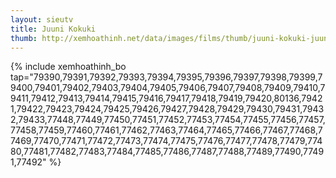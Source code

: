 ```yaml
---
layout: sieutv
title: Juuni Kokuki
thumb: http://xemhoathinh.net/data/images/films/thumb/juuni-kokuki-juuni-kokuki-2012.jpg
---
```

{% include xemhoathinh_bo tap="79390,79391,79392,79393,79394,79395,79396,79397,79398,79399,79400,79401,79402,79403,79404,79405,79406,79407,79408,79409,79410,79411,79412,79413,79414,79415,79416,79417,79418,79419,79420,80136,79421,79422,79423,79424,79425,79426,79427,79428,79429,79430,79431,79432,79433,77448,77449,77450,77451,77452,77453,77454,77455,77456,77457,77458,77459,77460,77461,77462,77463,77464,77465,77466,77467,77468,77469,77470,77471,77472,77473,77474,77475,77476,77477,77478,77479,77480,77481,77482,77483,77484,77485,77486,77487,77488,77489,77490,77491,77492" %} 
